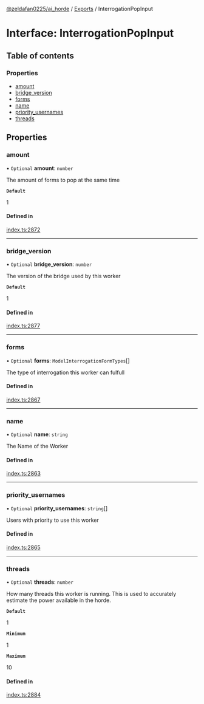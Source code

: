 [@zeldafan0225/ai_horde](../README.md) / [Exports](../modules.md) / InterrogationPopInput

# Interface: InterrogationPopInput

## Table of contents

### Properties

- [amount](InterrogationPopInput.md#amount)
- [bridge\_version](InterrogationPopInput.md#bridge_version)
- [forms](InterrogationPopInput.md#forms)
- [name](InterrogationPopInput.md#name)
- [priority\_usernames](InterrogationPopInput.md#priority_usernames)
- [threads](InterrogationPopInput.md#threads)

## Properties

### amount

• `Optional` **amount**: `number`

The amount of forms to pop at the same time

**`Default`**

1

#### Defined in

[index.ts:2872](https://github.com/ZeldaFan0225/ai_horde/blob/af05e2d/index.ts#L2872)

___

### bridge\_version

• `Optional` **bridge\_version**: `number`

The version of the bridge used by this worker

**`Default`**

1

#### Defined in

[index.ts:2877](https://github.com/ZeldaFan0225/ai_horde/blob/af05e2d/index.ts#L2877)

___

### forms

• `Optional` **forms**: `ModelInterrogationFormTypes`[]

The type of interrogation this worker can fulfull

#### Defined in

[index.ts:2867](https://github.com/ZeldaFan0225/ai_horde/blob/af05e2d/index.ts#L2867)

___

### name

• `Optional` **name**: `string`

The Name of the Worker

#### Defined in

[index.ts:2863](https://github.com/ZeldaFan0225/ai_horde/blob/af05e2d/index.ts#L2863)

___

### priority\_usernames

• `Optional` **priority\_usernames**: `string`[]

Users with priority to use this worker

#### Defined in

[index.ts:2865](https://github.com/ZeldaFan0225/ai_horde/blob/af05e2d/index.ts#L2865)

___

### threads

• `Optional` **threads**: `number`

How many threads this worker is running. This is used to accurately estimate the power available in the horde.

**`Default`**

1

**`Minimum`**

1

**`Maximum`**

10

#### Defined in

[index.ts:2884](https://github.com/ZeldaFan0225/ai_horde/blob/af05e2d/index.ts#L2884)
